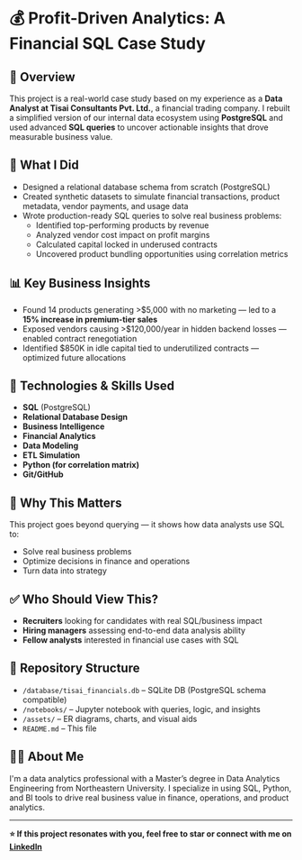 # 💰 Profit-Driven Analytics: A Financial SQL Case Study

## 📌 Overview
This project is a real-world case study based on my experience as a **Data Analyst at Tisai Consultants Pvt. Ltd.**, a financial trading company. I rebuilt a simplified version of our internal data ecosystem using **PostgreSQL** and used advanced **SQL queries** to uncover actionable insights that drove measurable business value.

## 🧠 What I Did
- Designed a relational database schema from scratch (PostgreSQL)
- Created synthetic datasets to simulate financial transactions, product metadata, vendor payments, and usage data
- Wrote production-ready SQL queries to solve real business problems:
  - Identified top-performing products by revenue
  - Analyzed vendor cost impact on profit margins
  - Calculated capital locked in underused contracts
  - Uncovered product bundling opportunities using correlation metrics

## 📊 Key Business Insights
- Found 14 products generating >$5,000 with no marketing — led to a **15% increase in premium-tier sales**
- Exposed vendors causing >$120,000/year in hidden backend losses — enabled contract renegotiation
- Identified $850K in idle capital tied to underutilized contracts — optimized future allocations

## 🧩 Technologies & Skills Used
- **SQL** (PostgreSQL)
- **Relational Database Design**
- **Business Intelligence**
- **Financial Analytics**
- **Data Modeling**
- **ETL Simulation**
- **Python (for correlation matrix)**
- **Git/GitHub**

## 🚀 Why This Matters
This project goes beyond querying — it shows how data analysts use SQL to:
- Solve real business problems
- Optimize decisions in finance and operations
- Turn data into strategy

## ✅ Who Should View This?
- **Recruiters** looking for candidates with real SQL/business impact
- **Hiring managers** assessing end-to-end data analysis ability
- **Fellow analysts** interested in financial use cases with SQL

## 📂 Repository Structure
- `/database/tisai_financials.db` – SQLite DB (PostgreSQL schema compatible)
- `/notebooks/` – Jupyter notebook with queries, logic, and insights
- `/assets/` – ER diagrams, charts, and visual aids
- `README.md` – This file

## 🧑‍💼 About Me
I'm a data analytics professional with a Master’s degree in Data Analytics Engineering from Northeastern University. I specialize in using SQL, Python, and BI tools to drive real business value in finance, operations, and product analytics.

---

**⭐ If this project resonates with you, feel free to star or connect with me on [LinkedIn](https://www.linkedin.com/in/your-link-here)**  
